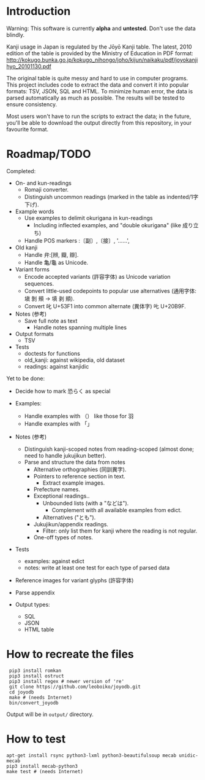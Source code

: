Introduction
============

Warning: This software is currently **alpha** and **untested**.  Don't use the
data blindly.

Kanji usage in Japan is regulated by the Jōyō Kanji table.  The latest, 2010
edition of the table is provided by the Ministry of Education in PDF format:
http://kokugo.bunka.go.jp/kokugo_nihongo/joho/kijun/naikaku/pdf/joyokanjihyo_20101130.pdf

The original table is quite messy and hard to use in computer programs.  This
project includes code to extract the data and convert it into popular formats:
TSV, JSON, SQL and HTML.  To minimize human error, the data is parsed
automatically as much as possible.  The results will be tested to ensure
consistency.

Most users won't have to run the scripts to extract the data; in the future,
you'll be able to download the output directly from this repository, in your
favourite format.


Roadmap/TODO
============
Completed:

 - On- and kun-readings
   - Romaji converter.
   - Distinguish uncommon readings (marked in the table as indented/1字下げ).
 - Example words
   - Use examples to delimit okurigana in kun-readings
     - Including inflected examples, and "double okurigana" (like 成り立ち)
   - Handle POS markers :〔副〕,〔接〕, '……',
 - Old kanji
   - Handle 弁:[辨, 瓣, 辯].
   - Handle 亀/龜 as Unicode.
 - Variant forms
   - Encode accepted variants (許容字体) as Unicode variation sequences.
   - Convert little-used codepoints to popular use alternatives (通用字体:
     塡 剝 頰 → 填 剥 頬).
   - Convert 叱 U+53F1 into common alternate (異体字) 𠮟 U+20B9F.
 - Notes (参考)
   - Save full note as text
     - Handle notes spanning multiple lines
 - Output formats
   - TSV
 - Tests
   - doctests for functions
   - old_kanji: against wikipedia, old dataset
   - readings: against kanjidic

Yet to be done:
 - Decide how to mark 恐らく as special

 - Examples:
   - Handle examples with （） like those for 羽
   - Handle examples with 「」

 - Notes (参考)
   - Distinguish kanji-scoped notes from reading-scoped (almost done; need to
     handle jukujikun better).
   - Parse and structure the data from notes
     - Alternative orthographies (同訓異字).
     - Pointers to reference section in text.
       - Extract example images.
     - Prefecture names.
     - Exceptional readings..
       - Unbounded lists (with a "などは").
         - Complement with all available examples from edict.
       - Alternatives ("とも").
     - Jukujikun/appendix readings.
       - Filter: only list them for kanji where the reading is not regular.
     - One-off types of notes.

 - Tests
   - examples: against edict
   - notes: write at least one test for each type of parsed data

 - Reference images for variant glyphs (許容字体)

 - Parse appendix

 - Output types:
   - SQL
   - JSON
   - HTML table

How to recreate the files
=========================

     pip3 install romkan
     pip3 install ostruct
     pip3 install regex # newer version of 're'
     git clone https://github.com/leoboiko/joyodb.git
     cd joyodb
     make # (needs Internet)
     bin/convert_joyodb

Output will be in `output/` directory.

How to test
===========

    apt-get install rsync python3-lxml python3-beautifulsoup mecab unidic-mecab
    pip3 install mecab-python3
    make test # (needs Internet)
